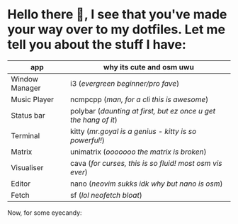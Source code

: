 # Hello there :wave:, I see that you've made your way over to my dotfiles. Let me tell you about the stuff I have:

| app            | why its cute and osm uwu                                        |
|----------------|-----------------------------------------------------------------|
| Window Manager | i3 (*evergreen beginner/pro fave*)                              |
| Music Player   | ncmpcpp (*man, for a cli this is awesome*)                      |
| Status bar     | polybar (*daunting at first, but ez once u get the hang of it*) |
| Terminal       | kitty (*mr.goyal is a genius - kitty is so powerful!*)          |
| Matrix         | unimatrix (*ooooooo the matrix is broken*)                      |
| Visualiser     | cava (*for curses, this is so fluid! most osm vis ever*)        |
| Editor         | nano (*neovim sukks idk why but nano is osm*)                   |
| Fetch          | sf (*lol neofetch bloat*)                                       |

Now, for some eyecandy:

